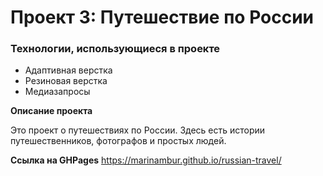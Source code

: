# Проект 3: Путешествие по России

### Технологии, использующиеся в проекте
* Адаптивная верстка
* Резиновая верстка
* Медиазапросы

**Описание проекта**

Это проект о путешествиях по России.
Здесь есть истории путешественников, фотографов и простых людей.

**Ссылка на GHPages** https://marinambur.github.io/russian-travel/

